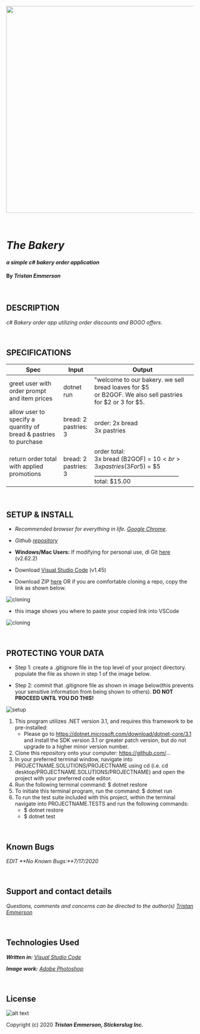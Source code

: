 <p align="center">
  <img width="800" height="554" src="https://coding-assets.s3-us-west-2.amazonaws.com/img/bakery-readme.png">
</p>

<br>

# _The Bakery_

#### _a simple c# bakery order application_	

#### By _**Tristan Emmerson**_

<br>

## **DESCRIPTION**

_c# Bakery order app utilizing order discounts and BOGO offers._

<br>

## **SPECIFICATIONS**

| Spec 	| Input 	| Output 	|
|-	|-	|-	|
| greet user with order prompt and item prices 	| dotnet run 	| "welcome to our bakery. we sell bread loaves for $5 <br>or B2GOF. We also sell pastries for $2 or 3 for $5. 	|
| allow user to specify a quantity of <br>bread & pastries to purchase 	| bread: 2<br>pastries: 3 	| order: 2x bread<br>       3x pastries 	|
| return order total with applied promotions 	| bread: 2<br>pastries: 3 	| order total: <br>3x bread (B2GOF) = $10<br>3x pastries (3For$5) = $5<br>_______________________________<br>total: $15.00 	|

<br>

## **SETUP & INSTALL**

*  _Recommended browser for everything in life. [Google Chrome](https://www.google.com/chrome/)_.

*  _Github [repository](https://github.com/tmemmerson/Bakery.Solution.git)_



*  **Windows/Mac Users:** If modifying for personal use, dl Git [here](https://git-scm.com/downloads/) (v2.62.2)

* Download [Visual Studio Code](https://code.visualstudio.com/) (v1.45)

* Download ZIP [here](https://github.com/tmemmerson/Bakery.Solution.git) OR if you are comfortable cloning a repo, copy the link as shown below.

![cloning](https://coding-assets.s3-us-west-2.amazonaws.com/img/clone.gif "How to clone repo")

* this image shows you where to paste your copied link into VSCode

![cloning](https://coding-assets.s3-us-west-2.amazonaws.com/img/clone-github2.gif "Cloning from Github within VSCode")

<br>

## **PROTECTING YOUR DATA**


* Step 1: create a .gitignore file in the top level of your project directory. populate the file as shown in step 1 of the image below.

* Step 2: commit that .gitignore file as shown in image below(this prevents your sensitive information from being shown to others). **DO NOT PROCEED UNTIL YOU DO THIS!**

![setup](https://coding-assets.s3-us-west-2.amazonaws.com/img/readme-image-3.jpg "Set up instructions")

1. This program utilizes .NET version 3.1, and requires this framework to be pre-installed:
    * Please go to https://dotnet.microsoft.com/download/dotnet-core/3.1 and install the SDK   version 3.1 or greater patch version, but do not upgrade to a higher minor version number.
2. Clone this repository onto your computer: https://github.com/...
3. In your preferred terminal window, navigate into PROJECTNAME.SOLUTIONS/PROJECTNAME using cd (i.e. cd desktop/PROJECTNAME.SOLUTIONS/PROJECTNAME) and open the project with your preferred code editor.
4. Run the following terminal command: $ dotnet restore
5. To initiate this terminal program, run the command: $ dotnet run
6. To run the test suite included with this project, within the terminal navigate into PROJECTNAME.TESTS and run the following commands:
    * $ dotnet restore
    * $ dotnet test



<br>

## **Known Bugs**

*EDIT* _**No Known Bugs:**7/17/2020_

<br>

## **Support and contact details**

_Questions, comments and concerns can be directed to the author(s) [Tristan Emmerson](tristan@stickerslug.com)_

<br>

## **Technologies Used**

_**Written in:** [Visual Studio Code](https://code.visualstudio.com/)_

_**Image work:** [Adobe Photoshop](https://www.adobe.com/products/photoshop.html/)_


<br>

## **License**
![alt text][logo]

[logo]: https://img.shields.io/bower/l/bootstrap "MIT License"

Copyright (c) 2020 **_Tristan Emmerson, Stickerslug Inc._**
